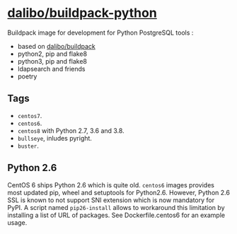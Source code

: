 # [dalibo/buildpack-python](https://hub.docker.com/r/dalibo/buildpack-python)

Buildpack image for development for Python PostgreSQL tools :

- based on [dalibo/buildpack](https://github.com/dalibo/docker-buildpack)
- python2, pip and flake8
- python3, pip and flake8
- ldapsearch and friends
- poetry


## Tags

- `centos7`.
- `centos6`.
- `centos8` with Python 2.7, 3.6 and 3.8.
- `bullseye`, inludes pyright.
- `buster`.


## Python 2.6

CentOS 6 ships Python 2.6 which is quite old. `centos6` images provides most
updated pip, wheel and setuptools for Python2.6. However, Python 2.6 SSL is
known to not support SNI extension which is now mandatory for PyPI. A script
named `pip26-install` allows to workaround this limitation by installing a list
of URL of packages. See Dockerfile.centos6 for an example usage.

